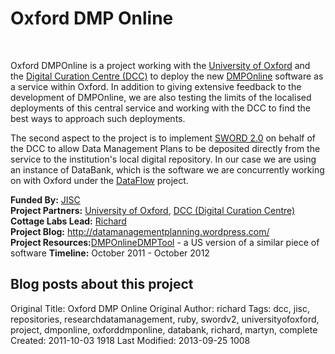 # Oxford DMP Online
<br>

<div class="row-fluid">
<div class="span6">
   <img class="span6 img thumbnail" title="dmp" src="http://cottagelabs.com/media/dmp_logo.png" alt="" />
      <p>

Oxford DMPOnline is a project working with the <a href="http://ox.ac.uk/">University of Oxford</a> and the <a href="http://www.dcc.ac.uk/">Digital Curation Centre (DCC)</a> to deploy the new <a href="https://dmponline.dcc.ac.uk/">DMPOnline</a> software as a service within Oxford.  In addition to giving extensive feedback to the development of DMPOnline, we are also testing the limits of the localised deployments of this central service and working with the DCC to find the best ways to approach such deployments.

The second aspect to the project is to implement <a href="http://cottagelabs.com/projects/sword2" title="SWORD 2.0">SWORD 2.0</a> on behalf of the DCC to allow Data Management Plans to be deposited directly from the service to the institution's local digital repository.  In our case we are using an instance of DataBank, which is the software we are concurrently working on with Oxford under the <a href="http://cottagelabs.com/projects/dataflow" title="DataFlow">DataFlow</a> project.</p>
<!--
  <h2>Reports from this project</h2>
        <div class="facetview facetview-stories" data-size="20" data-search="tags:report AND tags:oxforddmponline"></div>
        <h2>Software produced/used in this project</h2>
        <div class="facetview facetview-stories" data-size="20" data-search="tags:software AND tags:oxforddmponline"></div>
        -->
 </div>

<div class="span6">
        <div class="well">
<strong>Funded By:</strong> <a href="http://www.jisc.ac.uk/">JISC</a><br/>
<strong>Project Partners:</strong> <a href="http://www.ox.ac.uk/">University of Oxford</a>, <a href="http://www.dcc.ac.uk/">DCC (Digital Curation Centre)</a><br/>
<strong>Cottage Labs Lead:</strong> <a href="/authors/richard">Richard</a><br/>
<strong>Project Blog:</strong> <a href="http://datamanagementplanning.wordpress.com/">http://datamanagementplanning.wordpress.com/</a></br/>
<strong>Project Resources:</strong><a href="https://dmponline.dcc.ac.uk/">DMPOnline</a><a href="https://dmp.cdlib.org/">DMPTool</a> - a US version of a similar piece of software
<strong>Timeline:</strong> October 2011 - October 2012<br/>
</div>
<h2>Blog posts about this project</h2>
        <div class="facetview facetview-stories" data-size="20" data-search='tags:oxforddmponline AND url:"/news/*"'></div>
    </div>
</div>






Original Title: Oxford DMP Online
Original Author: richard
Tags: dcc, jisc, repositories, researchdatamanagement, ruby, swordv2, universityofoxford, project, dmponline, oxforddmponline, databank, richard, martyn, complete
Created: 2011-10-03 1918
Last Modified: 2013-09-25 1008
